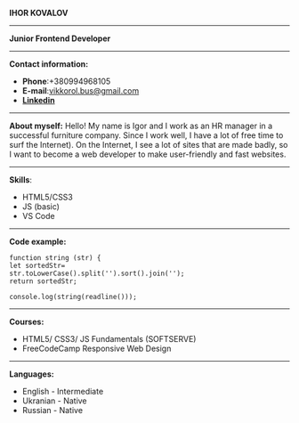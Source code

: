 **IHOR KOVALOV**
****
**Junior Frontend Developer**
****
**Contact information:**
* **Phone**:+380994968105
* **E-mail**:vikkorol.bus@gmail.com
* [**Linkedin**](https://www.linkedin.com/in/ihorkovalov/)
****
**About myself:**
 Hello! My name is Igor and I work as an HR manager in a successful furniture company. Since I work well, I have a lot of free time to surf the Internet). On the Internet, I see a lot of sites that are made badly, so I want to become a web developer to make user-friendly and fast websites.
****
**Skills**:
* HTML5/CSS3
* JS (basic)
* VS Code
****
**Code example:**
```
function string (str) {
let sortedStr=
str.toLowerCase().split('').sort().join('');
return sortedStr;

console.log(string(readline()));
```
****
**Courses:**
* HTML5/ CSS3/ JS Fundamentals (SOFTSERVE)
* FreeCodeCamp Responsive Web Design
****
**Languages:**
* English - Intermediate
* Ukranian - Native
* Russian - Native
